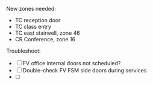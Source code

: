 New zones needed:
- TC reception door
- TC class entry
- TC east stairwell, zone 46
- CR Conference, zone 16

Troubleshoot:
- [ ] FV office internal doors not scheduled?
- [ ] Double-check FV FSM side doors during services
- [ ] 